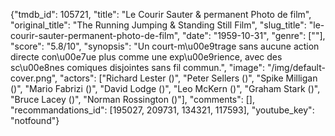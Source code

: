 {"tmdb_id": 105721, "title": "Le Courir Sauter & permanent Photo de film", "original_title": "The Running Jumping & Standing Still Film", "slug_title": "le-courir-sauter-permanent-photo-de-film", "date": "1959-10-31", "genre": [""], "score": "5.8/10", "synopsis": "Un court-m\u00e9trage sans aucune action directe con\u00e7ue plus comme une exp\u00e9rience, avec des sc\u00e8nes comiques disjointes sans fil commun.", "image": "/img/default-cover.png", "actors": ["Richard Lester ()", "Peter Sellers ()", "Spike Milligan ()", "Mario Fabrizi ()", "David Lodge ()", "Leo McKern ()", "Graham Stark ()", "Bruce Lacey ()", "Norman Rossington ()"], "comments": [], "recommandations_id": [195027, 209731, 134321, 117593], "youtube_key": "notfound"}